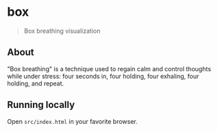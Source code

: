 # box

> Box breathing visualization

## About

"Box breathing" is a technique used to regain calm and control thoughts
while under stress: four seconds in, four holding, four exhaling, four
holding, and repeat.

## Running locally

Open `src/index.html` in your favorite browser.
